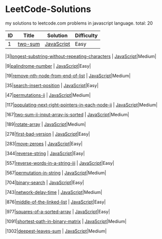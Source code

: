 # LeetCode-Solutions 
my solutions to leetcode.com problems in javascript language.
total: 20 
 
| ID | Title | Solution | Difficulty |
|---| ----- | -------- | ---------- |
|1|[two-sum](https://leetcode.com/problems/two-sum/) | [JavaScript](two-sum.js)|Easy|

|3|[longest-substring-without-repeating-characters](https://leetcode.com/problems/longest-substring-without-repeating-characters/) | [JavaScript](longest-substring-without-repeating-characters.js)|Medium|

|9|[palindrome-number](https://leetcode.com/problems/palindrome-number/) | [JavaScript](palindrome-number.js)|Easy|

|19|[remove-nth-node-from-end-of-list](https://leetcode.com/problems/remove-nth-node-from-end-of-list/) | [JavaScript](remove-nth-node-from-end-of-list.js)|Medium|

|35|[search-insert-position](https://leetcode.com/problems/search-insert-position/) | [JavaScript](search-insert-position.js)|Easy|

|47|[permutations-ii](https://leetcode.com/problems/permutations-ii/) | [JavaScript](permutations-ii.js)|Medium|

|117|[populating-next-right-pointers-in-each-node-ii](https://leetcode.com/problems/populating-next-right-pointers-in-each-node-ii/) | [JavaScript](populating-next-right-pointers-in-each-node-ii.js)|Medium|

|167|[two-sum-ii-input-array-is-sorted](https://leetcode.com/problems/two-sum-ii-input-array-is-sorted/) | [JavaScript](two-sum-ii-input-array-is-sorted.js)|Medium|

|189|[rotate-array](https://leetcode.com/problems/rotate-array/) | [JavaScript](rotate-array.js)|Medium|

|278|[first-bad-version](https://leetcode.com/problems/first-bad-version/) | [JavaScript](first-bad-version.js)|Easy|

|283|[move-zeroes](https://leetcode.com/problems/move-zeroes/) | [JavaScript](move-zeroes.js)|Easy|

|344|[reverse-string](https://leetcode.com/problems/reverse-string/) | [JavaScript](reverse-string.js)|Easy|

|557|[reverse-words-in-a-string-iii](https://leetcode.com/problems/reverse-words-in-a-string-iii/) | [JavaScript](reverse-words-in-a-string-iii.js)|Easy|

|567|[permutation-in-string](https://leetcode.com/problems/permutation-in-string/) | [JavaScript](permutation-in-string.js)|Medium|

|704|[binary-search](https://leetcode.com/problems/binary-search/) | [JavaScript](binary-search.js)|Easy|

|743|[network-delay-time](https://leetcode.com/problems/network-delay-time/) | [JavaScript](network-delay-time.js)|Medium|

|876|[middle-of-the-linked-list](https://leetcode.com/problems/middle-of-the-linked-list/) | [JavaScript](middle-of-the-linked-list.js)|Easy|

|977|[squares-of-a-sorted-array](https://leetcode.com/problems/squares-of-a-sorted-array/) | [JavaScript](squares-of-a-sorted-array.js)|Easy|

|1091|[shortest-path-in-binary-matrix](https://leetcode.com/problems/shortest-path-in-binary-matrix/) | [JavaScript](shortest-path-in-binary-matrix.js)|Medium|

|1302|[deepest-leaves-sum](https://leetcode.com/problems/deepest-leaves-sum/) | [JavaScript](deepest-leaves-sum.js)|Medium|
